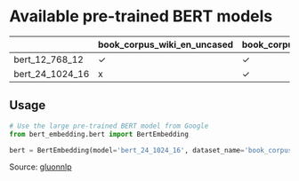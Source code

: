 # Available pre-trained BERT models

| |book_corpus_wiki_en_uncased|book_corpus_wiki_en_cased|wiki_multilingual
|---|---|---|---|
|bert_12_768_12|✓|✓|✓|
|bert_24_1024_16|x|✓|x|

## Usage

```python
# Use the large pre-trained BERT model from Google
from bert_embedding.bert import BertEmbedding

bert = BertEmbedding(model='bert_24_1024_16', dataset_name='book_corpus_wiki_en_cased')
```

Source: [gluonnlp](http://gluon-nlp.mxnet.io/model_zoo/bert/index.html) 